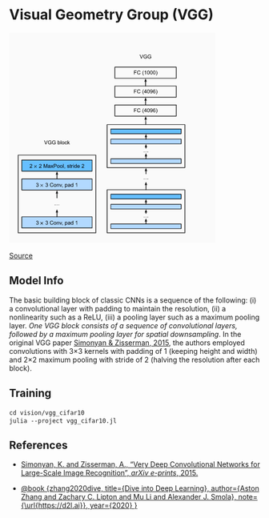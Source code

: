 # Visual Geometry Group (VGG)

![vgg](../vgg_cifar10/docs/vgg.png)

[Source](http://d2l.ai/chapter_convolutional-modern/vgg.html)

## Model Info

The basic building block of classic CNNs is a sequence of the following: (i) a convolutional layer with padding to maintain the resolution, (ii) a nonlinearity such as a ReLU, (iii) a pooling layer such as a maximum pooling layer. _One VGG block consists of a sequence of convolutional layers, followed by a maximum pooling layer for spatial downsampling_. In the original VGG paper [Simonyan & Zisserman, 2015](https://arxiv.org/pdf/1409.1556v4.pdf), the authors employed convolutions with  3×3  kernels with padding of 1 (keeping height and width) and  2×2  maximum pooling with stride of 2 (halving the resolution after each block).

## Training

```shell
cd vision/vgg_cifar10
julia --project vgg_cifar10.jl
```

## References

* [Simonyan, K. and Zisserman, A., “Very Deep Convolutional Networks for Large-Scale Image Recognition”, <i>arXiv e-prints</i>, 2015.
](https://arxiv.org/pdf/1409.1556v4.pdf)

* [@book
{zhang2020dive,
title={Dive into Deep Learning},
author={Aston Zhang and Zachary C. Lipton and Mu Li and Alexander J. Smola},
note={\url{https://d2l.ai}},
year={2020}
}](http://d2l.ai/chapter_convolutional-modern/vgg.html)
